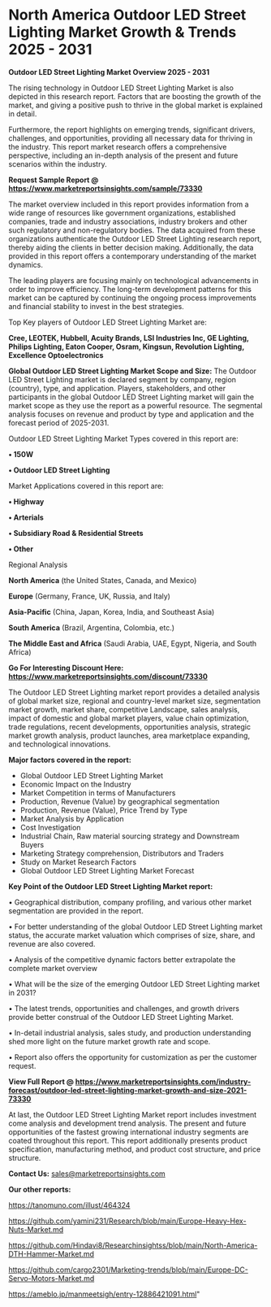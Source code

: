 # North America Outdoor LED Street Lighting Market Growth & Trends 2025 - 2031

<Strong> Outdoor LED Street Lighting Market Overview 2025 - 2031</strong>

The rising technology in Outdoor LED Street Lighting Market is also depicted in this research report. Factors that are boosting the growth of the market, and giving a positive push to thrive in the global market is explained in detail.

Furthermore, the report highlights on emerging trends, significant drivers, challenges, and opportunities, providing all necessary data for thriving in the industry. This report market research offers a comprehensive perspective, including an in-depth analysis of the present and future scenarios within the industry.

<strong>Request Sample Report @ <a href=https://www.marketreportsinsights.com/sample/73330>https://www.marketreportsinsights.com/sample/73330</a></strong>

The market overview included in this report provides information from a wide range of resources like government organizations, established companies, trade and industry associations, industry brokers and other such regulatory and non-regulatory bodies. The data acquired from these organizations authenticate the Outdoor LED Street Lighting research report, thereby aiding the clients in better decision making. Additionally, the data provided in this report offers a contemporary understanding of the market dynamics.

The leading players are focusing mainly on technological advancements in order to improve efficiency. The long-term development patterns for this market can be captured by continuing the ongoing process improvements and financial stability to invest in the best strategies.

Top Key players of Outdoor LED Street Lighting Market are:

<strong>Cree, LEOTEK, Hubbell, Acuity Brands, LSI Industries Inc, GE Lighting, Philips Lighting, Eaton Cooper, Osram, Kingsun, Revolution Lighting, Excellence Optoelectronics</strong>

<strong><b>Global Outdoor LED Street Lighting Market Scope and Size:</b></strong>
The Outdoor LED Street Lighting market is declared segment by company, region (country), type, and application. Players, stakeholders, and other participants in the global Outdoor LED Street Lighting market will gain the market scope as they use the report as a powerful resource. The segmental analysis focuses on revenue and product by type and application and the forecast period of 2025-2031.

Outdoor LED Street Lighting Market Types covered in this report are:

<strong>• 150W

• Outdoor LED Street Lighting</strong>

Market Applications covered in this report are:

<strong>• Highway

• Arterials

• Subsidiary Road & Residential Streets

• Other</strong> 

Regional Analysis

<strong>North America</strong> (the United States, Canada, and Mexico)

<strong>Europe</strong> (Germany, France, UK, Russia, and Italy)

<strong>Asia-Pacific</strong> (China, Japan, Korea, India, and Southeast Asia)

<strong>South America</strong> (Brazil, Argentina, Colombia, etc.)

<strong>The Middle East and Africa</strong> (Saudi Arabia, UAE, Egypt, Nigeria, and South Africa)

<strong>Go For Interesting Discount Here: <a href=https://www.marketreportsinsights.com/discount/73330>https://www.marketreportsinsights.com/discount/73330</a></strong>

The Outdoor LED Street Lighting market report provides a detailed analysis of global market size, regional and country-level market size, segmentation market growth, market share, competitive Landscape, sales analysis, impact of domestic and global market players, value chain optimization, trade regulations, recent developments, opportunities analysis, strategic market growth analysis, product launches, area marketplace expanding, and technological innovations.

<strong><b>Major factors covered in the report:</b></strong>
<ul>
  <li>Global Outdoor LED Street Lighting Market </li>
  <li>Economic Impact on the Industry</li>
  <li>Market Competition in terms of Manufacturers</li>
  <li>Production, Revenue (Value) by geographical segmentation</li>
  <li>Production, Revenue (Value), Price Trend by Type</li>
  <li>Market Analysis by Application</li>
  <li>Cost Investigation</li>
  <li>Industrial Chain, Raw material sourcing strategy and Downstream Buyers</li>
  <li>Marketing Strategy comprehension, Distributors and Traders</li>
  <li>Study on Market Research Factors</li>
  <li>Global Outdoor LED Street Lighting Market Forecast</li>
</ul>

<strong><b>Key Point of the Outdoor LED Street Lighting Market report:</b></strong>

• Geographical distribution, company profiling, and various other market segmentation are provided in the report.

• For better understanding of the global Outdoor LED Street Lighting market status, the accurate market valuation which comprises of size, share, and revenue are also covered.

• Analysis of the competitive dynamic factors better extrapolate the complete market overview

• What will be the size of the emerging Outdoor LED Street Lighting market in 2031?

• The latest trends, opportunities and challenges, and growth drivers provide better construal of the Outdoor LED Street Lighting Market.

• In-detail industrial analysis, sales study, and production understanding shed more light on the future market growth rate and scope.

• Report also offers the opportunity for customization as per the customer request.

<strong><b>View Full Report @ <a href=https://www.marketreportsinsights.com/industry-forecast/outdoor-led-street-lighting-market-growth-and-size-2021-73330>https://www.marketreportsinsights.com/industry-forecast/outdoor-led-street-lighting-market-growth-and-size-2021-73330</a></b></strong>


At last, the Outdoor LED Street Lighting Market report includes investment come analysis and development trend analysis. The present and future opportunities of the fastest growing international industry segments are coated throughout this report. This report additionally presents product specification, manufacturing method, and product cost structure, and price structure.

<strong>Contact Us:</strong>
sales@marketreportsinsights.com

<strong>Our other reports:</strong>

<a href=https://tanomuno.com/illust/464324>https://tanomuno.com/illust/464324</a>

<a href=https://github.com/yamini231/Research/blob/main/Europe-Heavy-Hex-Nuts-Market.md>https://github.com/yamini231/Research/blob/main/Europe-Heavy-Hex-Nuts-Market.md</a>

<a href=https://github.com/Hindavi8/Researchinsightss/blob/main/North-America-DTH-Hammer-Market.md>https://github.com/Hindavi8/Researchinsightss/blob/main/North-America-DTH-Hammer-Market.md</a>

<a href=https://github.com/cargo2301/Marketing-trends/blob/main/Europe-DC-Servo-Motors-Market.md>https://github.com/cargo2301/Marketing-trends/blob/main/Europe-DC-Servo-Motors-Market.md</a>

<a href=https://ameblo.jp/manmeetsigh/entry-12886421091.html>https://ameblo.jp/manmeetsigh/entry-12886421091.html</a>"
